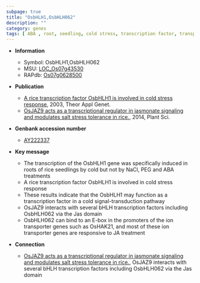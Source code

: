 ```yaml
---
subpage: true
title: "OsbHLH1,OsbHLH062"
description: ""
category: genes
tags: [ ABA , root, seedling, cold stress, transcription factor, transporter,  ja , JA]
---
```


* **Information**  
    + Symbol: OsbHLH1,OsbHLH062  
    + MSU: [LOC_Os07g43530](http://rice.plantbiology.msu.edu/cgi-bin/ORF_infopage.cgi?orf=LOC_Os07g43530)  
    + RAPdb: [Os07g0628500](http://rapdb.dna.affrc.go.jp/viewer/gbrowse_details/irgsp1?name=Os07g0628500)  

* **Publication**  
    + [A rice transcription factor OsbHLH1 is involved in cold stress response](http://www.ncbi.nlm.nih.gov/pubmed?term=A+rice+transcription+factor+OsbHLH1+is+involved+in+cold+stress+response%5BTitle%5D), 2003, Theor Appl Genet.
    + [OsJAZ9 acts as a transcriptional regulator in jasmonate signaling and modulates salt stress tolerance in rice.](http://www.ncbi.nlm.nih.gov/pubmed?term=OsJAZ9+acts+as+a+transcriptional+regulator+in+jasmonate+signaling+and+modulates+salt+stress+tolerance+in+rice.%5BTitle%5D), 2014, Plant Sci.

* **Genbank accession number**  
    + [AY222337](http://www.ncbi.nlm.nih.gov/nuccore/AY222337)

* **Key message**  
    + The transcription of the OsbHLH1 gene was specifically induced in roots of rice seedlings by cold but not by NaCl, PEG and ABA treatments
    + A rice transcription factor OsbHLH1 is involved in cold stress response
    + These results indicate that the OsbHLH1 may function as a transcription factor in a cold signal-transduction pathway
    + OsJAZ9 interacts with several bHLH transcription factors including OsbHLH062 via the Jas domain
    + OsbHLH062 can bind to an E-box in the promoters of the ion transporter genes such as OsHAK21, and most of these ion transporter genes are responsive to JA treatment

* **Connection**  
    + [OsJAZ9 acts as a transcriptional regulator in jasmonate signaling and modulates salt stress tolerance in rice.](http://www.ncbi.nlm.nih.gov/pubmed?term=OsJAZ9+acts+as+a+transcriptional+regulator+in+jasmonate+signaling+and+modulates+salt+stress+tolerance+in+rice.%5BTitle%5D), OsJAZ9 interacts with several bHLH transcription factors including OsbHLH062 via the Jas domain



